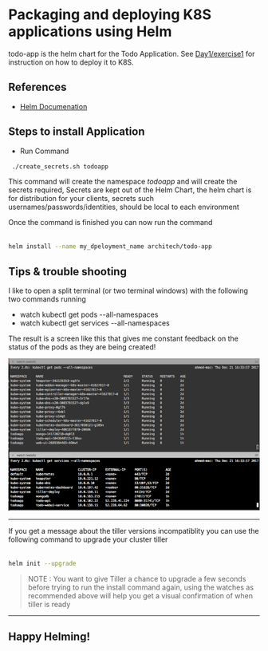# Packaging and deploying K8S applications using Helm #

todo-app is the helm chart for the Todo Application.  See [Day1/exercise1](../bootcamp/day1/exercise1.md) for instruction on how to deploy it to K8S.

## References ##

- [Helm Documenation](https://docs.helm.sh/using_helm/)

## Steps to install Application ##

- Run Command

```sh
 ./create_secrets.sh todoapp
 ```

This command will create the namespace _todoapp_ and will create the secrets required, Secrets are kept out of the Helm Chart, the helm chart is for distribution for your clients, secrets such usernames/passwords/identities, should be local to each environment

Once the command is finished you can now run the command

```sh

helm install --name my_dpeloyment_name architech/todo-app

```

## Tips & trouble shooting ##

I like to open a split terminal (or two terminal windows) with the following two commands running

- watch kubectl get pods --all-namespaces
- watch kubectl get services --all-namespaces

The result is a screen like this that gives me constant feedback on the status of the pods as they are being created!

![Alt text](./readme-images/watch_kubectl.png?raw=true "Docker Hub Dashboard")

---------------

If you get a message about the tiller versions incompatiblity you can use the following command to upgrade your cluster tiller

```sh

helm init --upgrade

```
> NOTE : You want to give Tiller a chance to upgrade a few seconds before trying to run the install command again, using the watches as recommended above will help you get a visual confirmation of when tiller is ready

------------

## Happy Helming! ##